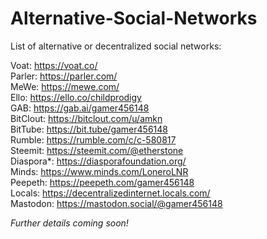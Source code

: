# Alternative-Social-Networks
List of alternative or decentralized social networks:

Voat: https://voat.co/  
Parler: https://parler.com/  
MeWe: https://mewe.com/  
Ello: https://ello.co/childprodigy  
GAB: https://gab.ai/gamer456148  
BitClout: https://bitclout.com/u/amkn  
BitTube: https://bit.tube/gamer456148  
Rumble: https://rumble.com/c/c-580817  
Steemit: https://steemit.com/@etherstone  
Diaspora*: https://diasporafoundation.org/  
Minds: https://www.minds.com/LoneroLNR  
Peepeth: https://peepeth.com/gamer456148  
Locals: https://decentralizedinternet.locals.com/  
Mastodon: https://mastodon.social/@gamer456148

*Further details coming soon!*

